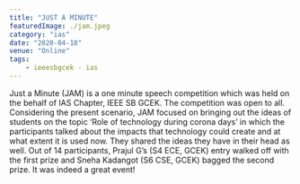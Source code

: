 ```yaml
---
title: "JUST A MINUTE"
featuredImage: ./jam.jpeg
category: "ias"
date: "2020-04-18"
venue: "Online"
tags:
    - ieeesbgcek - ias
---
```

Just a Minute (JAM) is a one minute speech competition which was held on the behalf of IAS Chapter, IEEE SB GCEK. The competition was open to all. Considering the present scenario, JAM focused on bringing out the ideas of students on the topic ‘Role of technology during corona days’ in which the participants talked about the impacts that technology could create and at what extent it is used now. They shared the ideas they have in their head as well. Out of 14 participants, Prajul G’s (S4 ECE, GCEK) entry walked off with the first prize and Sneha Kadangot (S6 CSE, GCEK) bagged the second prize. It was indeed a great event!
